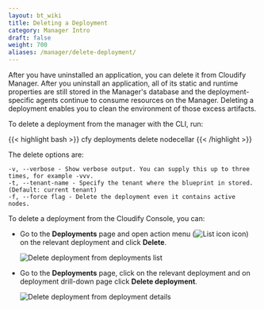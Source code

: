 ```yaml
---
layout: bt_wiki
title: Deleting a Deployment
category: Manager Intro
draft: false
weight: 700
aliases: /manager/delete-deployment/
---
```


After you have uninstalled an application, you can delete it from Cloudify Manager. After you uninstall an application, all of its static and runtime properties are still stored in the Manager's database and the deployment-specific agents continue to consume resources on the Manager. Deleting a deployment enables you to clean the environment of those excess artifacts.

To delete a deployment from the manager with the CLI, run:

{{< highlight bash >}}
cfy deployments delete nodecellar
{{< /highlight >}}

The delete options are:

    -v, --verbose - Show verbose output. You can supply this up to three times, for example -vvv.
    -t, --tenant-name - Specify the tenant where the blueprint in stored. (Default: current tenant)
    -f, --force flag - Delete the deployment even it contains active nodes.

To delete a deployment from the Cloudify Console, you can:

* Go to the **Deployments** page and open action menu (![List icon]( /images/ui/icons/list-icon.png ) icon) on the relevant deployment and click **Delete**.

    ![Delete deployment from deployments list]( /images/manager/delete_deployment1.png )

* Go to the **Deployments** page, click on the relevant deployment and on deployment drill-down page click **Delete deployment**.

    ![Delete deployment from deployment details]( /images/manager/delete_deployment2.png )
